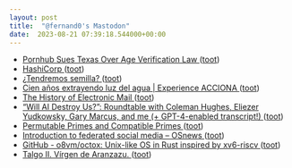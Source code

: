 ```yaml
---
layout: post
title:  "@fernand0's Mastodon"
date:  2023-08-21 07:39:18.544000+00:00
---
```

*  [Pornhub Sues Texas Over Age Verification Law ](https://www.vice.com/en/article/pkazpy/pornhub-sues-texas-over-age-verification-la) ([toot](https://mastodon.social/@fernand0/110926466812787020))
*  [HashiCorp ](https://www.hashicorp.com/license-fa) ([toot](https://mastodon.social/@fernand0/110923074033107210))
*  [¿Tendremos semilla? ](https://avecesunafoto.wordpress.com/2023/08/20/tendremos-semilla) ([toot](https://mastodon.social/@fernand0/110923058768612174))
*  [Cien años extrayendo luz del agua \| Experience ACCIONA ](https://experience.acciona.com/es/energias-renovables/central-hidroelectrica-del-seira-centenario) ([toot](https://mastodon.social/@fernand0/110922858548684648))
*  [The History of Electronic Mail ](https://www.multicians.org/thvv/mail-history.htm) ([toot](https://mastodon.social/@fernand0/110922626842310122))
*  [“Will AI Destroy Us?”: Roundtable with Coleman Hughes, Eliezer Yudkowsky, Gary Marcus, and me (+ GPT-4-enabled transcript!) ](https://scottaaronson.blog/?p=743) ([toot](https://mastodon.social/@fernand0/110922409200881160))
*  [Permutable Primes and Compatible Primes ](https://blog.computationalcomplexity.org/2023/08/permutable-primes-and-compatible-primes.htm) ([toot](https://mastodon.social/@fernand0/110922144590912467))
*  [Introduction to federated social media  –  OSnews ](https://www.osnews.com/story/136486/introduction-to-federated-social-media) ([toot](https://mastodon.social/@fernand0/110921947075112854))
*  [GitHub - o8vm/octox: Unix-like OS in Rust inspired by xv6-riscv ](https://github.com/o8vm/octo) ([toot](https://mastodon.social/@fernand0/110921736109063020))
*  [Talgo II. Vírgen de Aranzazu. ](https://www.flickr.com/photos/fernand0/53094718041) ([toot](https://mastodon.social/@fernand0/110921380783357329))
